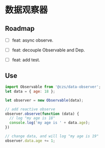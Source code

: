 # 数据观察器

## Roadmap

- [ ] feat: async observe.

- [ ] feat: decouple Observable and Dep.

- [ ] feat: add test.

## Use

```js
import Observable from '@czs/data-observer';
let data = { age: 18 };

let observer = new Observable(data);

// add reactive observe
observer.observe(function (data) {
  // log "my age is 18"
  console.log('my age is ' + data.age);
})

// change data, and will log "my age is 19"
observer.data.age += 1;
```
